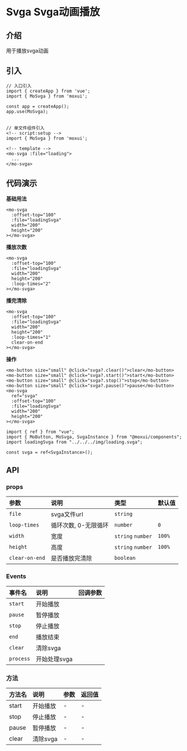 # Svga Svga动画播放

## 介绍
用于播放svga动画

## 引入
```
// 入口引入
import { createApp } from 'vue';
import { MoSvga } from 'moxui';

const app = createApp();
app.use(MoSvga);


// 单文件组件引入
<!-- script:setup -->
import { MoSvga } from 'moxui';

<!-- template -->
<mo-svga :file="loading">
  ...
</mo-svga>
```

## 代码演示

**基础用法**
```
<mo-svga
  :offset-top="100"
  :file="loadingSvga"
  width="200"
  height="200"
></mo-svga>
```

**播放次数**
```
<mo-svga
  :offset-top="100"
  :file="loadingSvga"
  width="200"
  height="200"
  :loop-times="2"
></mo-svga>
```

**播完清除**
```
<mo-svga
  :offset-top="100"
  :file="loadingSvga"
  width="200"
  height="200"
  :loop-times="1"
  clear-on-end
></mo-svga>
```

**操作**
```
<mo-button size="small" @click="svga?.clear()">clear</mo-button>
<mo-button size="small" @click="svga?.start()">start</mo-button>
<mo-button size="small" @click="svga?.stop()">stop</mo-button>
<mo-button size="small" @click="svga?.pause()">pause</mo-button>
<mo-svga
  ref="svga"
  :offset-top="100"
  :file="loadingSvga"
  width="200"
  height="200"
></mo-svga>
```
```
import { ref } from "vue";
import { MoButton, MoSvga, SvgaInstance } from "@moxui/components";
import loadingSvga from "../../../img/loading.svga";

const svga = ref<SvgaInstance>();
```

## API

### props
| 参数 | 说明	| 类型 | 默认值 |
| :--- | :--- | :--- | :--- |
| ```file``` | svga文件url | ```string``` |  |
| ```loop-times``` | 循环次数, 0-无限循环 | ```number``` | ```0``` |
| ```width``` | 宽度 | ```string``` ```number``` | ```100%``` |
| ```height``` | 高度 | ```string``` ```number``` | ```100%``` |
| ```clear-on-end``` | 是否播放完清除 | ```boolean``` |  |

### Events
| 事件名 | 说明 | 回调参数 |
| :--- | :--- | :--- |
| ```start``` | 开始播放 |  |
| ```pause``` | 暂停播放 |  |
| ```stop``` | 停止播放 |  |
| ```end``` | 播放结束 |  |
| ```clear``` | 清除svga |  |
| ```process``` | 开始处理svga |  |

### 方法
| 方法名 | 说明 | 参数 | 返回值 |
| :--- | :--- | :--- | :--- |
| start | 开始播放 | - | - |
| stop | 停止播放 | - | - |
| pause | 暂停播放 | - | - |
| clear | 清除svga | - | - |
